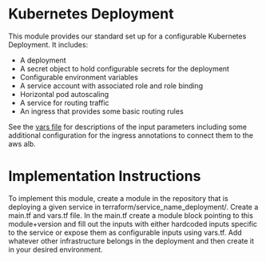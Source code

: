 # Kubernetes Deployment

This module provides our standard set up for a configurable Kubernetes Deployment. It includes:
- A deployment
- A secret object to hold configurable secrets for the deployment
- Configurable environment variables
- A service account with associated role and role binding
- Horizontal pod autoscaling
- A service for routing traffic
- An ingress that provides some basic routing rules

See the [vars file](./vars.tf) for descriptions of the input parameters including some additional configuration for the ingress annotations to connect them to the aws alb. 

# Implementation Instructions

To implement this module, create a module in the repository that is deploying a given service in terraform/service_name_deployment/. Create a main.tf and vars.tf file. In the main.tf create a module block pointing to this module+version and fill out the inputs with either hardcoded inputs specific to the service or expose them as configurable inputs using vars.tf. Add whatever other infrastructure belongs in the deployment and then create it in your desired environment. 